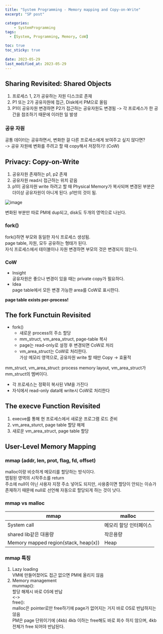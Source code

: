 ```yaml
---
title: "System Programming - Memory mapping and Copy-on-Write"
excerpt: "SP post"

categories:
    - SystemProgramming
tags:
  - [System, Programming, Memory, CoW]

toc: true
toc_sticky: true
 
date: 2023-05-29
last_modified_at: 2023-05-29
---
```


## Sharing Revisited: Shared Objects
1. 프로세스 1, 2가 공유하는 자원 디스크로 존재
2. P1 또는 2가 공유자원에 접근, Disk에서 PM으로 올림
3. P1이 공유자원 변경하면 P2가 접근하는 공유자원도 변경됨
-> 각 프로세스가 한 공간을 참조하기 때문에 이러한 일 발생


### 공유 자원
공통 데이터는 공유하면서, 변화한 걸 다른 프로세스에게 보여주고 싶지 않다면?  
-> 공유 자원에 변화를 주려고 할 때 copy해서 저장하기! (CoW)


## Privacy: Copy-on-Write
1. 공유자원 존재하는 p1, p2 존재
2. 공유자원 read시 접근하는 위치 같음
3. p1이 공유자원 write 하려고 할 때 Physical Memory가 복사되며 변경된 부분은 더이상 공유자원이 아니게 된다. p1만의 것이 됨.

![image](https://github.com/ssoxong/ssoxong.github.io/assets/112956015/25d54146-4db1-4cb1-8111-fc95483aaff2)

변화된 부분만 따로 PM에 dup되고, disk도 두개의 영역으로 나뉜다. 

### fork()
fork()하면 부모와 동일한 자식 프로세스 생성됨.  
page table, 자원, 모두 공유하는 형태가 된다.  
자식 프로세스에서 테이블이나 자원 변경하면 부모의 것은 변경되지 않는다.  


### CoW
- Insight  
    공유자원은 좋으나 변경이 있을 때는 private copy가 필요하다.
- Idea  
    page table에서 모든 변경 가능한 area를 CoW로 표시한다.
    
**page table exists per-process!**


## The fork Functuin Revisited
- fork()  
    - 새로운 process의 주소 할당
    - mm_struct, vm_area_struct, page-table 복사
    - page는 read-only로 설정 후 변경되면 CoW로 처리
    - vm_area_struct는 CoW로 처리한다.   
        가상 메모리 영역으로, 공유자원 write 할 때만 Copy -> 효율적

mm_struct, vm_area_struct: process memory layout, vm_area_struct가 mm_struct의 멤버이다. 

- 각 프로세스는 정확히 복사된 VM을 가진다
- 자식에서 read-only data에 write시 CoW로 처리한다

## The execve Function Revisited
1. execve를 통해 현 프로세스에서 새로운 프로그램 로드 준비
2. vm_area_sturct, page table 할당 해제
3. 새로운 vm_area_struct, page table 할당


## User-Level Memory Mapping
### mmap (addr, len, prot, flag, fd, offset)
malloc이랑 비슷하게 메모리를 할당하는 방식이다.  
맵핑된 영역의 시작주소를 return  
주소에 null이 아닌 사용자 지정 주소 넣어도 되지만, 사용중이면 할당이 안되는 이슈가 존재하기 때문에 null로 선언해 자동으로 할당되게 하는 것이 낫다.


### mmap vs malloc
|mmap|malloc|
|---|---|
|System call|메모리 할당 인터페이스|
|shared lib같은 대용량|작은용량|
|Memory mapped region(stack, heap(x))|Heap|


### mmap 특징  

1. Lazy loading  
VM에 만들어졌어도 접근 없으면 PM에 올리지 않음  
2. Memory management  
munmap():  
할당 해제시 바로 OS에 반납  
<->  
free():  
malloc은 pointer로만 free하기에 page가 없어지는 거지 바로 OS로 반납하지는 않음   
PM은 page 단위이기에 (4kb) 4kb 이하는 free해도 바로 회수 하지 않으며, 4kb 전체가 free 되어야 반납된다. 
